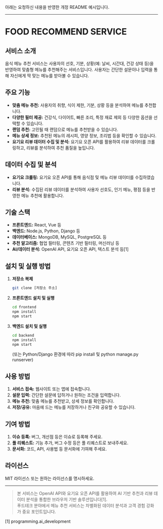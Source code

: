 아래는 요청하신 내용을 반영한 개정 README 예시입니다.

---

# FOOD RECOMMEND SERVICE

## 서비스 소개

음식 메뉴 추천 서비스는 사용자의 선호, 기분, 상황(예: 날씨, 시간대, 건강 상태 등)을 반영하여 맞춤형 메뉴를 추천해주는 서비스입니다. 사용자는 간단한 설문이나 입력을 통해 자신에게 딱 맞는 메뉴를 받아볼 수 있습니다.

## 주요 기능

- **맞춤 메뉴 추천:** 사용자의 취향, 식이 제한, 기분, 상황 등을 분석하여 메뉴를 추천합니다.
- **다양한 필터 제공:** 건강식, 다이어트, 빠른 조리, 특정 재료 제외 등 다양한 옵션을 선택할 수 있습니다.
- **랜덤 추천:** 고민될 때 랜덤으로 메뉴를 추천받을 수 있습니다.
- **메뉴 상세 정보:** 추천된 메뉴의 레시피, 영양 정보, 조리법 등을 확인할 수 있습니다.
- **요기요 리뷰 데이터 수집 및 분석:** 요기요 오픈 API를 활용하여 리뷰 데이터를 크롤링하고, 리뷰를 분석하여 추천 품질을 높입니다.

## 데이터 수집 및 분석

- **요기요 크롤링:** 요기요 오픈 API를 통해 음식점 및 메뉴 리뷰 데이터를 수집하였습니다.
- **리뷰 분석:** 수집된 리뷰 데이터를 분석하여 사용자 선호도, 인기 메뉴, 평점 등을 반영한 메뉴 추천에 활용합니다.

## 기술 스택

- **프론트엔드:** React, Vue 등
- **백엔드:** Node.js, Python, Django 등
- **데이터베이스:** MongoDB, MySQL, PostgreSQL 등
- **추천 알고리즘:** 협업 필터링, 콘텐츠 기반 필터링, 머신러닝 등
- **AI/데이터 분석:** OpenAI API, 요기요 오픈 API, 텍스트 분석 등[1]

## 설치 및 실행 방법

1. **저장소 복제**
   ```bash
   git clone [저장소 주소]
   ```
2. **프론트엔드 설치 및 실행**
   ```bash
   cd frontend
   npm install
   npm start
   ```
3. **백엔드 설치 및 실행**
   ```bash
   cd backend
   npm install
   npm start
   ```
   (또는 Python/Django 환경에 따라 pip install 및 python manage.py runserver)

## 사용 방법

1. **서비스 접속:** 웹사이트 또는 앱에 접속합니다.
2. **설문 입력:** 간단한 설문에 답하거나 원하는 조건을 입력합니다.
3. **메뉴 추천:** 맞춤 메뉴를 추천받고, 상세 정보를 확인합니다.
4. **저장/공유:** 마음에 드는 메뉴를 저장하거나 친구와 공유할 수 있습니다.

## 기여 방법

1. **이슈 등록:** 버그, 개선점 등은 이슈로 등록해 주세요.
2. **풀 리퀘스트:** 기능 추가, 버그 수정 등은 풀 리퀘스트로 보내주세요.
3. **문서화:** 코드, API, 사용법 등 문서화에 기여해 주세요.

## 라이선스

MIT 라이선스 또는 원하는 라이선스를 명시하세요.

---

> 본 서비스는 OpenAI API와 요기요 오픈 API를 활용하여 AI 기반 추천과 리뷰 데이터 분석을 통합한 브라우저 기반 솔루션입니다[1].  
> 푸드테크 분야에서 메뉴 추천 서비스는 차별화된 데이터 분석과 고객 경험 강화가 중요 포인트입니다.

[1] programming.ai_development
